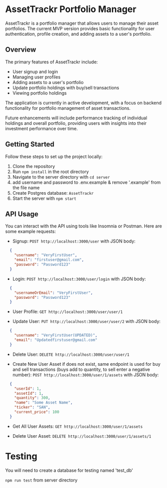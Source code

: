 # AssetTrackr Portfolio Manager

AssetTrackr is a portfolio manager that allows users to manage their asset portfolios. The current MVP version provides basic functionality for user authentication, profile creation, and adding assets to a user's portfolio.

## Overview

The primary features of AssetTrackr include:

- User signup and login
- Managing user profiles
- Adding assets to a user's portfolio
- Update portfolio holdings with buy/sell transactions
- Viewing portfolio holdings

The application is currently in active development, with a focus on backend functionality for portfolio management of asset transactions.

Future enhancements will include performance tracking of individual holdings and overall portfolio, providing users with insights into their investment performance over time.

## Getting Started

Follow these steps to set up the project locally:

1. Clone the repository
2. Run `npm install` in the root directory
3. Navigate to the server directory with `cd server`
4. add username and password to .env.example & remove '.example' from the file name
5. Create Postgres database: `AssetTrackr`
6. Start the server with `npm start`

## API Usage

You can interact with the API using tools like Insomnia or Postman. Here are some example requests:

- Signup: `POST http://localhost:3000/user` with JSON body:
```json
  {
    "username": "VeryFirstUser",
    "email": "firstuser@gmail.com",
    "password": "Password123"
  }
```

- Login: `POST http://localhost:3000/user/login` with JSON body:
```json
  {
    "usernameOrEmail": "VeryFirstUser",
    "password": "Password123"
  }
```

- User Profile: `GET http://localhost:3000/user/user/1`

- Update User: `PUT http://localhost:3000/user/user/2` with JSON body:
```json
  {
    "username": "VeryFirstUser(UPDATED)",
    "email": "Updatedfirstuser@gmail.com"
  }
```

- Delete User: `DELETE http://localhost:3000/user/user/1`

- Create New User Asset if does not exist, same endpoint is used for buy and sell transactions (buys add to quantity, to sell enter a negative number): `POST http://localhost:3000/user/1/assets` with JSON body:
```json
  {
    "userId": 1,
    "assetId": 1,
    "quantity": 300,
    "name": "Some Asset Name",
    "ticker": "SAN",
    "current_price": 100
  }
```

- Get All User Assets: `GET http://localhost:3000/user/1/assets`


- Delete User Asset: `DELETE http://localhost:3000/user/1/assets/1`

# Testing

You will need to create a database for testing named 'test_db'

`npm run test` from server directory




